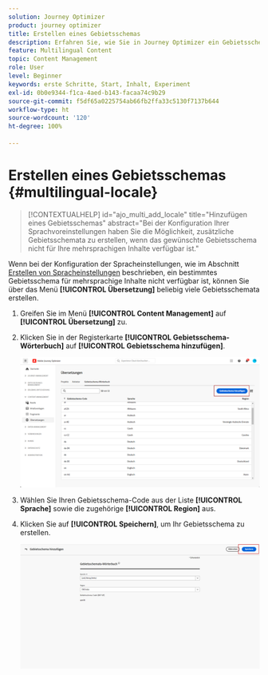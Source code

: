 ```yaml
---
solution: Journey Optimizer
product: journey optimizer
title: Erstellen eines Gebietsschemas
description: Erfahren Sie, wie Sie in Journey Optimizer ein Gebietsschema für mehrsprachige Inhalte erstellen
feature: Multilingual Content
topic: Content Management
role: User
level: Beginner
keywords: erste Schritte, Start, Inhalt, Experiment
exl-id: 0b0e9344-f1ca-4aed-b143-facaa74c9b29
source-git-commit: f5df65a0225754ab66fb2ffa33c5130f7137b644
workflow-type: ht
source-wordcount: '120'
ht-degree: 100%

---
```


# Erstellen eines Gebietsschemas {#multilingual-locale}

>[!CONTEXTUALHELP]
>id="ajo_multi_add_locale"
>title="Hinzufügen eines Gebietsschemas"
>abstract="Bei der Konfiguration Ihrer Sprachvoreinstellungen haben Sie die Möglichkeit, zusätzliche Gebietsschemata zu erstellen, wenn das gewünschte Gebietsschema nicht für Ihre mehrsprachigen Inhalte verfügbar ist."

Wenn bei der Konfiguration der Spracheinstellungen, wie im Abschnitt [Erstellen von Spracheinstellungen](multilingual-manual.md#language-settings) beschrieben, ein bestimmtes Gebietsschema für mehrsprachige Inhalte nicht verfügbar ist, können Sie über das Menü **[!UICONTROL Übersetzung]** beliebig viele Gebietsschemata erstellen.

1. Greifen Sie im Menü **[!UICONTROL Content Management]** auf **[!UICONTROL Übersetzung]** zu.

1. Klicken Sie in der Registerkarte **[!UICONTROL Gebietsschema-Wörterbuch]** auf **[!UICONTROL Gebietsschema hinzufügen]**.

   ![](assets/locale_1.png)

1. Wählen Sie Ihren Gebietsschema-Code aus der Liste **[!UICONTROL Sprache]** sowie die zugehörige **[!UICONTROL Region]** aus.

1. Klicken Sie auf **[!UICONTROL Speichern]**, um Ihr Gebietsschema zu erstellen.

   ![](assets/locale_2.png)
